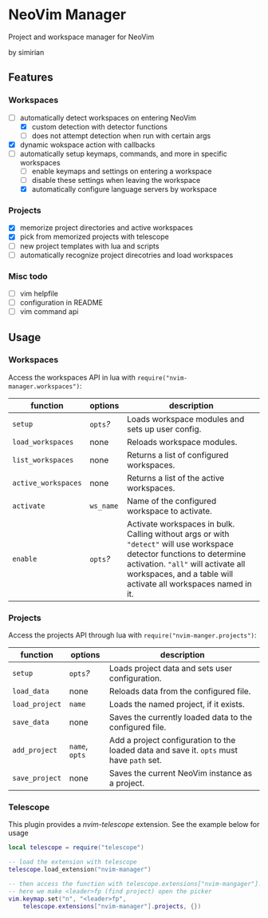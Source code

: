 # NeoVim Manager

Project and workspace manager for NeoVim<br>

by simirian

## Features

### Workspaces

- [ ] automatically detect workspaces on entering NeoVim
    - [x] custom detection with detector functions
    - [ ] does not attempt detection when run with certain args
- [x] dynamic wokspace action with callbacks
- [ ] automatically setup keymaps, commands, and more in specific workspaces
    - [ ] enable keymaps and settings on entering a workspace
    - [ ] disable these settings when leaving the workspace
    - [x] automatically configure language servers by workspace

### Projects

- [x] memorize project directories and active workspaces
- [x] pick from memorized projects with telescope
- [ ] new project templates with lua and scripts
- [ ] automatically recognize project direcotries and load workspaces

### Misc todo

- [ ] vim helpfile
- [ ] configuration in README
- [ ] vim command api

## Usage

### Workspaces

Access the workspaces API in lua with `require("nvim-manager.workspaces")`:

| function | options | description |
| --- | --- | --- |
| `setup` | `opts`*?* | Loads workspace modules and sets up user config. |
| `load_workspaces` | none | Reloads workspace modules. |
| `list_workspaces` | none | Returns a list of configured workspaces. |
| `active_workspaces` | none | Returns a list of the active workspaces. |
| `activate` | `ws_name` | Name of the configured workspace to activate. |
| `enable` | `opts`*?* | Activate workspaces in bulk. Calling without args or with `"detect"` will use workspace detector functions to determine activation. `"all"` will activate all workspaces, and a table will activate all workspaces named in it. |

### Projects

Access the projects API through lua with `require("nvim-manger.projects")`:

| function | options | description |
| --- | --- | --- |
| `setup` | `opts`*?* | Loads project data and sets user configuration. |
| `load_data` | none | Reloads data from the configured file. |
| `load_project` | `name` | Loads the named project, if it exists. |
| `save_data` | none | Saves the currently loaded data to the configured file. |
| `add_project` | `name`, `opts` | Add a project configuration to the loaded data and save it. `opts` must have `path` set. |
| `save_project` | none | Saves the current NeoVim instance as a project. |

### Telescope

This plugin provides a *nvim-telescope* extension.
See the example below for usage

```lua
local telescope = require("telescope")

-- load the extension with telescope
telescope.load_extension("nvim-manager")

-- then access the function with telescope.extensions["nvim-mangager"].projects
-- here we make <leader>fp (find project) open the picker
vim.keymap.set("n", "<leader>fp",
    telescope.extensions["nvim-manager"].projects, {})
```

